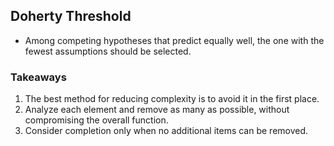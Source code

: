 ## Doherty Threshold

- Among competing hypotheses that predict equally well, the one with the fewest assumptions should be selected.

### Takeaways
1. The best method for reducing complexity is to avoid it in the first place.
2. Analyze each element and remove as many as possible, without compromising the overall function.
3. Consider completion only when no additional items can be removed.
